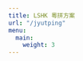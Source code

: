 ```yaml
---
title: LSHK 粵拼方案
url: "/jyutping"
menu:
  main:
    weight: 3
---
```


<!--add blocks of content here to add more sections to the community page -->